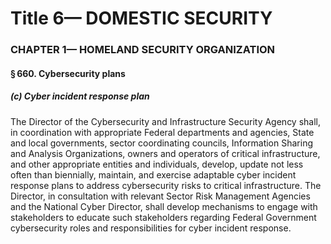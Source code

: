 
# Title 6— DOMESTIC SECURITY
### CHAPTER 1— HOMELAND SECURITY ORGANIZATION
#### § 660. Cybersecurity plans
##### (c) Cyber incident response plan

The Director of the Cybersecurity and Infrastructure Security Agency shall, in coordination with appropriate Federal departments and agencies, State and local governments, sector coordinating councils, Information Sharing and Analysis Organizations, owners and operators of critical infrastructure, and other appropriate entities and individuals, develop, update not less often than biennially, maintain, and exercise adaptable cyber incident response plans to address cybersecurity risks to critical infrastructure. The Director, in consultation with relevant Sector Risk Management Agencies and the National Cyber Director, shall develop mechanisms to engage with stakeholders to educate such stakeholders regarding Federal Government cybersecurity roles and responsibilities for cyber incident response.
